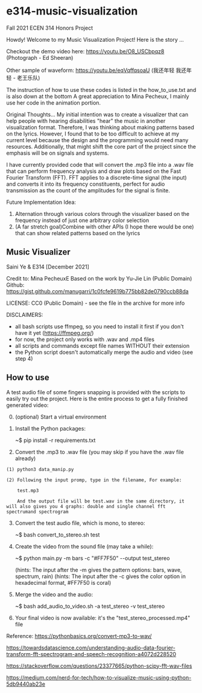 # e314-music-visualization
Fall 2021 ECEN 314 Honors Project

Howdy! Welcome to my Music Visualization Project! Here is the story ... 

Checkout the demo video here: https://youtu.be/O8_USCbpqz8 (Photograph - Ed Sheeran)

Other sample of waveform: https://youtu.be/eqVqffqsoaU (我还年轻 我还年轻 - 老王乐队)

The instruction of how to use these codes is listed in the how_to_use.txt and is also down at the bottom
A great appreciation to Mina Pecheux, I mainly use her code in the animation portion.

Original Thoughts...
My initial intention was to create a visualizer that can help people with hearing disabilities "hear" the music in another visualization format. Therefore, I was thinking about making patterns based on the lyrics. However, I found that to be too difficult to achieve at my current level because the design and the programming would need many resources. Additionally, that might shift the core part of the project since the emphasis will be on signals and systems. 

I have currently provided code that will convert the .mp3 file into a .wav file that can perform frequency analysis and draw plots based on the Fast Fourier Transform (FFT). FFT applies to a discrete-time signal (the input) and converts it into its frequency constituents, perfect for audio transmission as the count of the amplitudes for the signal is finite. 

Future Implementation Idea:
1. Alternation through various colors through the visualizer based on the frequency instead of just one arbitrary color selection
2. (A far stretch goal)Combine with other APIs (I hope there would be one) that can show related patterns based on the lyrics


Music Visualizer
------------
Saini Ye & E314 [December 2021]

Credit to:
Mina PecheuxE
Based on the work by Yu-Jie Lin
(Public Domain)
Github: https://gist.github.com/manugarri/1c0fcfe9619b775bb82de0790ccb88da

LICENSE: CC0 (Public Domain) - see the file in the archive for more info

DISCLAIMERS:
  - all bash scripts use ffmpeg, so you need to install it first if
    you don't have it yet (https://ffmpeg.org/)
  - for now, the project only works with .wav and .mp4 files
  - all scripts and commands except file names WITHOUT their extension
  - the Python script doesn't automatically merge the audio and video
    (see step 4)


How to use
------
A test audio file of some fingers snapping is provided with the scripts to
easily try out the project. Here is the entire process to get a fully finished
generated video:

  0. (optional) Start a virtual environment
  1. Install the Python packages:

      ~$ pip install -r requirements.txt
  
  2. Convert the .mp3 to .wav file (you may skip if you have the .wav file already)

    (1) python3 data_manip.py

    (2) Following the input promp, type in the filename, For example:

        test.mp3

        And the output file will be test.wav in the same directory, it will also gives you 4 graphs: double and single channel fft spectrumand spectrogram

  3. Convert the test audio file, which is mono, to stereo:

      ~$ bash convert_to_stereo.sh test

  4. Create the video from the sound file (may take a while):
    
      ~$ python main.py -m bars -c "#FF7F50" --output test_stereo

      (hints: The input after the -m gives the pattern options: bars, wave, spectrum, rain)
      (hints: The input after the -c gives the color option in hexadecimal format, #FF7F50 is coral)

  5. Merge the video and the audio:

      ~$ bash add_audio_to_video.sh -a test_stereo -v test_stereo

  6. Your final video is now available: it's the "test_stereo_processed.mp4" file 


Reference:
https://pythonbasics.org/convert-mp3-to-wav/

https://towardsdatascience.com/understanding-audio-data-fourier-transform-fft-spectrogram-and-speech-recognition-a4072d228520

https://stackoverflow.com/questions/23377665/python-scipy-fft-wav-files

https://medium.com/nerd-for-tech/how-to-visualize-music-using-python-5db9440ab23e

